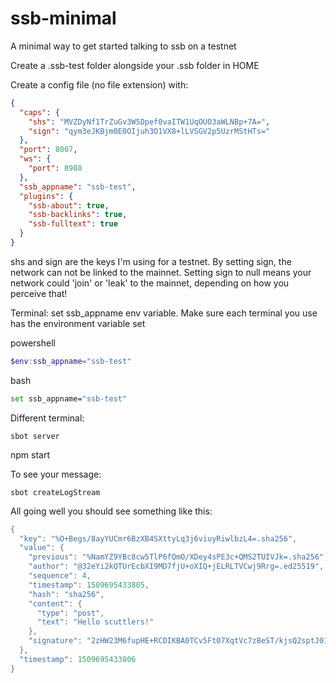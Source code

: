 # ssb-minimal

A minimal way to get started talking to ssb on a testnet

Create a .ssb-test folder alongside your .ssb folder in HOME

Create a config file (no file extension) with:
```json
{
  "caps": {
    "shs": "MVZDyNf1TrZuGv3W5Dpef0vaITW1UqOUO3aWLNBp+7A=",
    "sign": "qym3eJKBjm0E0OIjuh3O1VX8+lLVSGV2p5UzrMStHTs="
  },
  "port": 8007,
  "ws": {
    "port": 8988
  },
  "ssb_appname": "ssb-test",
  "plugins": {
    "ssb-about": true,
    "ssb-backlinks": true,
    "ssb-fulltext": true
  }
}
```

shs and sign are the keys I'm using for a testnet. By setting sign, the network can not be linked to the mainnet. Setting sign to null means your network could 'join' or 'leak' to the mainnet, depending on how you perceive that!

Terminal: set ssb_appname env variable. Make sure each terminal you use has the environment variable set

powershell
```powershell
$env:ssb_appname="ssb-test"
```
bash
```bash
set ssb_appname="ssb-test"
```

Different terminal:
```
sbot server
```

npm start

To see your message:
```
sbot createLogStream
```

All going well you should see something like this:
```powershell
{
  "key": "%O+Begs/8ayYUCmr6BzXB4SXttyLq3j6viuyRiwlbzL4=.sha256",
  "value": {
    "previous": "%NamYZ9YBc8cw5TlP6fQmO/XDey4sPE3c+QMS2TUIVJk=.sha256",
    "author": "@32eYi2kQTUrEcbXI9MD7fjU+oXIQ+jELRLTVCwj9Rrg=.ed25519",
    "sequence": 4,
    "timestamp": 1509695433805,
    "hash": "sha256",
    "content": {
      "type": "post",
      "text": "Hello scuttlers!"
    },
    "signature": "2zHW23M6fupHE+RCDIKBA0TCv5Ft07XqtVc7zBeST/kjsQ2sptJ012tvrj+sBiYG8O3HRkebEeWJC/Jf5EU3Ag==.sig.ed25519"
  },
  "timestamp": 1509695433806
}
```